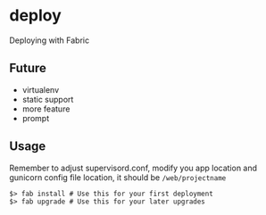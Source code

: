 deploy
======

Deploying with Fabric

Future
------
* virtualenv
* static support
* more feature
* prompt

Usage
-----

Remember to adjust supervisord.conf, modify you app location and gunicorn config file location, it should be `/web/projectname`

    $> fab install # Use this for your first deployment
    $> fab upgrade # Use this for your later upgrades

